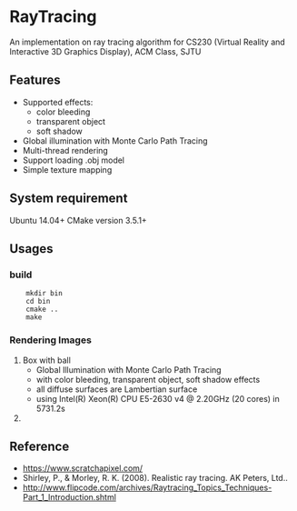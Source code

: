 # RayTracing
An implementation on ray tracing algorithm for CS230 (Virtual Reality and Interactive 3D Graphics Display), ACM Class, SJTU

## Features
* Supported effects:
    * color bleeding
    * transparent object
    * soft shadow
* Global illumination with Monte Carlo Path Tracing
* Multi-thread rendering
* Support loading .obj model
* Simple texture mapping

## System requirement
Ubuntu 14.04+
CMake version 3.5.1+

## Usages
### build
```
    mkdir bin
    cd bin
    cmake ..
    make
```
### Rendering Images
1. Box with ball
    * Global Illumination with Monte Carlo Path Tracing
    * with color bleeding, transparent object, soft shadow effects
    * all diffuse surfaces are Lambertian surface
    * using Intel(R) Xeon(R) CPU E5-2630 v4 @ 2.20GHz (20 cores) in 5731.2s
    ![]()
2.

## Reference
* https://www.scratchapixel.com/
* Shirley, P., & Morley, R. K. (2008). Realistic ray tracing. AK Peters, Ltd..
* http://www.flipcode.com/archives/Raytracing_Topics_Techniques-Part_1_Introduction.shtml


